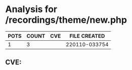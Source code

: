 # Analysis for /recordings/theme/new.php
| POTS | COUNT | CVE | FILE CREATED |
|---|---|---|---|
| 1 | 3 | | 220110-033754 |

## CVE: 